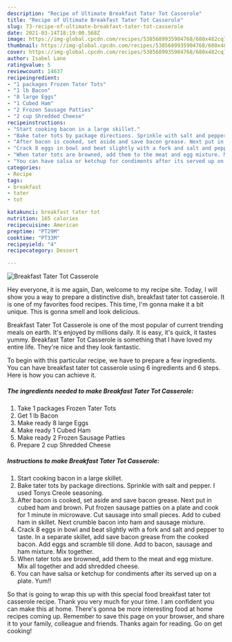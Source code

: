 ```yaml
---
description: "Recipe of Ultimate Breakfast Tater Tot Casserole"
title: "Recipe of Ultimate Breakfast Tater Tot Casserole"
slug: 73-recipe-of-ultimate-breakfast-tater-tot-casserole
date: 2021-03-14T18:19:00.568Z
image: https://img-global.cpcdn.com/recipes/5385689935904768/680x482cq70/breakfast-tater-tot-casserole-recipe-main-photo.jpg
thumbnail: https://img-global.cpcdn.com/recipes/5385689935904768/680x482cq70/breakfast-tater-tot-casserole-recipe-main-photo.jpg
cover: https://img-global.cpcdn.com/recipes/5385689935904768/680x482cq70/breakfast-tater-tot-casserole-recipe-main-photo.jpg
author: Isabel Lane
ratingvalue: 5
reviewcount: 14637
recipeingredient:
- "1 packages Frozen Tater Tots"
- "1 lb Bacon"
- "8 large Eggs"
- "1 Cubed Ham"
- "2 Frozen Sausage Patties"
- "2 cup Shredded Cheese"
recipeinstructions:
- "Start cooking bacon in a large skillet."
- "Bake tater tots by package directions. Sprinkle with salt and pepper. I used Tonys Creole seasoning."
- "After bacon is cooked, set aside and save bacon grease. Next put in cubed ham and brown. Put frozen sausage patties on a plate and cook for 1 minute in microwave. Cut sausage into small pieces. Add to cubed ham in skillet. Next crumble bacon into ham and sausage mixture."
- "Crack 8 eggs in bowl and beat slightly with a fork and salt and pepper to taste. In a separate skillet, add save bacon grease from the cooked bacon. Add eggs and scramble till done. Add to bacon, sausage and ham mixture. Mix together."
- "When tater tots are browned, add them to the meat and egg mixture. Mix all together and add shredded cheese."
- "You can have salsa or ketchup for condiments after its served up on a plate. Yum!!"
categories:
- Recipe
tags:
- breakfast
- tater
- tot

katakunci: breakfast tater tot 
nutrition: 165 calories
recipecuisine: American
preptime: "PT29M"
cooktime: "PT33M"
recipeyield: "4"
recipecategory: Dessert

---
```



![Breakfast Tater Tot Casserole](https://img-global.cpcdn.com/recipes/5385689935904768/680x482cq70/breakfast-tater-tot-casserole-recipe-main-photo.jpg)

Hey everyone, it is me again, Dan, welcome to my recipe site. Today, I will show you a way to prepare a distinctive dish, breakfast tater tot casserole. It is one of my favorites food recipes. This time, I'm gonna make it a bit unique. This is gonna smell and look delicious.

Breakfast Tater Tot Casserole is one of the most popular of current trending meals on earth. It's enjoyed by millions daily. It is easy, it's quick, it tastes yummy. Breakfast Tater Tot Casserole is something that I have loved my entire life. They're nice and they look fantastic.




To begin with this particular recipe, we have to prepare a few ingredients. You can have breakfast tater tot casserole using 6 ingredients and 6 steps. Here is how you can achieve it.

<!--inarticleads1-->

##### The ingredients needed to make Breakfast Tater Tot Casserole:

1. Take 1 packages Frozen Tater Tots
1. Get 1 lb Bacon
1. Make ready 8 large Eggs
1. Make ready 1 Cubed Ham
1. Make ready 2 Frozen Sausage Patties
1. Prepare 2 cup Shredded Cheese




<!--inarticleads2-->

##### Instructions to make Breakfast Tater Tot Casserole:

1. Start cooking bacon in a large skillet.
1. Bake tater tots by package directions. Sprinkle with salt and pepper. I used Tonys Creole seasoning.
1. After bacon is cooked, set aside and save bacon grease. Next put in cubed ham and brown. Put frozen sausage patties on a plate and cook for 1 minute in microwave. Cut sausage into small pieces. Add to cubed ham in skillet. Next crumble bacon into ham and sausage mixture.
1. Crack 8 eggs in bowl and beat slightly with a fork and salt and pepper to taste. In a separate skillet, add save bacon grease from the cooked bacon. Add eggs and scramble till done. Add to bacon, sausage and ham mixture. Mix together.
1. When tater tots are browned, add them to the meat and egg mixture. Mix all together and add shredded cheese.
1. You can have salsa or ketchup for condiments after its served up on a plate. Yum!!




So that is going to wrap this up with this special food breakfast tater tot casserole recipe. Thank you very much for your time. I am confident you can make this at home. There's gonna be more interesting food at home recipes coming up. Remember to save this page on your browser, and share it to your family, colleague and friends. Thanks again for reading. Go on get cooking!
